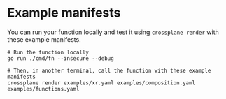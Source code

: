 # Example manifests

You can run your function locally and test it using `crossplane render`
with these example manifests.

```shell
# Run the function locally
go run ./cmd/fn --insecure --debug
```

```shell
# Then, in another terminal, call the function with these example manifests
crossplane render examples/xr.yaml examples/composition.yaml examples/functions.yaml
```
